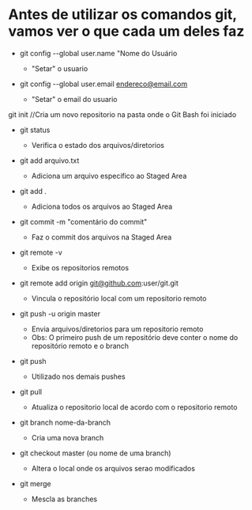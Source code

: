 # Antes de utilizar os comandos git, vamos ver o que cada um deles faz



* git config --global user.name "Nome do Usuário
  * "Setar" o usuario

* git config --global user.email	endereco@email.com
  * "Setar" o email do usuario

git init
  //Cria um novo repositorio na pasta onde o Git Bash foi iniciado

* git status
  * Verifica o estado dos arquivos/diretorios

* git add	arqu⁭ivo.txt
  * Adiciona um arquivo especifico ao Staged Area

* git add .
  * Adiciona todos os arquivos ao Staged Area

* git commit -m "comentário do commit"
  * Faz o commit dos arquivos na Staged Area

* git remote -v
  * Exibe os repositorios remotos

* git remote add origin git@github.com:user/git.git
  * Vincula o repositório local com um repositorio remoto

* git push -u origin master
  * Envia arquivos/diretorios para um repositorio remoto
  * Obs: O primeiro push de um repositório deve conter o nome
do repositório remoto e o branch

* git push
  * Utilizado nos demais pushes

* git pull
  * Atualiza o repositorio local de acordo com o repositorio remoto

* git branch nome-da-branch 
  * Cria uma nova branch

* git checkout master (ou nome de uma branch)
  * Altera o local onde os arquivos serao modificados

* git merge
  * Mescla as branches
